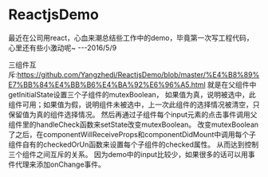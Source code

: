 # ReactjsDemo

最近在公司用react，心血来潮总结些工作中的demo，毕竟第一次写工程代码，心里还有些小激动呢~     ---2016/5/9

三组件互斥:https://github.com/Yangzhedi/ReactjsDemo/blob/master/%E4%B8%89%E7%BB%84%E4%BB%B6%E4%BA%92%E6%96%A5.html
就是在父组件中getInitialState设置三个子组件的mutexBoolean，
如果值为真，说明被选中，此组件可用；如果值为假，说明组件未被选中，上一次此组件的选择情况被清空，只保留值为真的组件选择情况。
然后再通过子组件每个input元素的点击事件调用父组件里的handleCheck函数来setState改变mutexBoolean。
改变mutexBoolean了之后，在componentWillReceiveProps和componentDidMount中调用每个子组件自有的checkedOrUn函数来设置每个子组件的checked属性。
从而达到控制三个组件之间互斥的关系。
因为demo中的input比较少，如果很多的话可以用事件代理来添加onChange事件。
